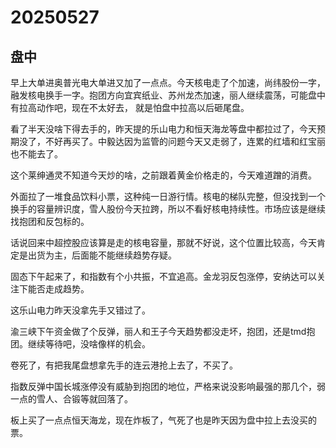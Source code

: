 # 20250527

## 盘中

早上大单进奥普光电大单进又加了一点点。今天核电走了个加速，尚纬股份一字，融发核电换手一字。抱团方向宜宾纸业、苏州龙杰加速，丽人继续震荡，可能盘中有拉高动作吧，现在不太好去， 就是怕盘中拉高以后砸尾盘。

看了半天没啥下得去手的，昨天提的乐山电力和恒天海龙等盘中都拉过了，今天预期没了，不好再买了。中毅达因为监管的问题今天又走弱了，连累的红墙和红宝丽也不能去了。

这个莱绅通灵不知道今天炒的啥，之前跟着黄金价格走的，今天难道蹭的消费。

外面拉了一堆食品饮料小票，这种纯一日游行情。核电的梯队完整，但没找到一个换手的容量辨识度，雪人股份今天拉跨，所以不看好核电持续性。市场应该是继续找抱团和反包标的。

话说回来中超控股应该算是走的核电容量，那就不好说，这个位置比较高，今天肯定是出货为主，后面能不能继续趋势存疑。

固态下午起来了，和指数有个小共振，不宜追高。金龙羽反包涨停，安纳达可以关注下能否走成趋势。

这乐山电力昨天没拿先手又错过了。

渝三峡下午资金做了个反弹，丽人和王子今天趋势都没走坏，抱团，还是tmd抱团。继续等待吧，没啥像样的机会。

卷死了，有把我尾盘想拿先手的连云港抢上去了，不买了。

指数反弹中国长城涨停没有威胁到抱团的地位，严格来说没影响最强的那几个，弱一点的雪人、合锻等就回落了。

板上买了一点点恒天海龙，现在炸板了，气死了也是昨天因为盘中拉上去没买的票。
